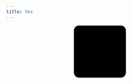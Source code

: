 ```yaml
---
title: Yes
---
```

<style type="text/css">
.dice {
    position: relative;
    width: 10em;
    height: 10em;
    border-radius: 1em;
    background: black;
    margin: 0 auto;
}
.dark .dice {
    background: white;
}
.dice_point {
    position: absolute;
    width: 2em;
    height: 2em;
    border-radius: 1em;
    background: white;
    display: none;
}
.dark .dice_point {
    background: black;
}
.dice_top {
    top: 1em;
}
.dice_middle {
    top: 4em;
}
.dice_bottom {
    top: 7em;
}
.dice_left {
    left: 1em;
}
.dice_center {
    left: 4em;
}
.dice_right {
    left: 7em;
}
.dice.dice_one   .dice_point.dice_one,
.dice.dice_two   .dice_point.dice_two,
.dice.dice_three .dice_point.dice_three,
.dice.dice_four  .dice_point.dice_four,
.dice.dice_five  .dice_point.dice_five,
.dice.dice_six   .dice_point.dice_six {
    display: block
}
</style>
<div id='dice' class='dice'>
    <div class='dice_point dice_top    dice_left   dice_four dice_five dice_six'></div>
    <div class='dice_point dice_middle dice_left   dice_six'></div>
    <div class='dice_point dice_bottom dice_left   dice_two dice_three dice_four dice_five dice_six'></div>
    <div class='dice_point dice_middle dice_center dice_one dice_three dice_five'></div>
    <div class='dice_point dice_top    dice_right  dice_two dice_three dice_four dice_five dice_six'></div>
    <div class='dice_point dice_middle dice_right  dice_six'></div>
    <div class='dice_point dice_bottom dice_right  dice_four dice_five dice_six'></div>
</div>
<script type="text/javascript">
(function () {
    var dice = document.getElementById('dice');
    var dice_classes = [
        'dice_one',
        'dice_two',
        'dice_three',
        'dice_four',
        'dice_five',
        'dice_six'
    ];
    var index = Math.round(Math.random() * 6) % 6;
    dice.className += ' ' + dice_classes[index];
})();
</script>
